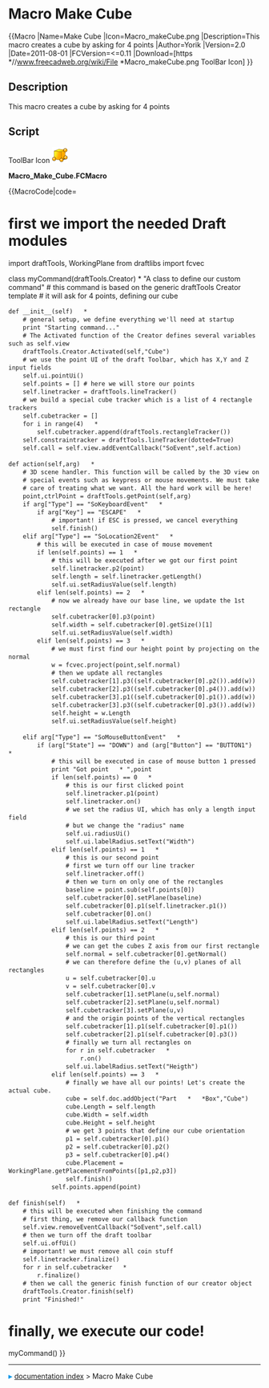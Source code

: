 # Macro Make Cube
{{Macro
|Name=Make Cube
|Icon=Macro_makeCube.png
|Description=This macro creates a cube by asking for 4 points
|Author=Yorik
|Version=2.0
|Date=2011-08-01
|FCVersion=<=0.11
|Download=[https   *//www.freecadweb.org/wiki/File   *Macro_makeCube.png ToolBar Icon]
}}

## Description

This macro creates a cube by asking for 4 points

## Script

ToolBar Icon  ![](images/Macro_makeCube.png )

**Macro_Make_Cube.FCMacro**


{{MacroCode|code=
# first we import the needed Draft modules
import draftTools, WorkingPlane
from draftlibs import fcvec

class myCommand(draftTools.Creator)   *
    "A class to define our custom command"
    # this command is based on the generic draftTools Creator template
    # it will ask for 4 points, defining our cube

    def __init__(self)   *
        # general setup, we define everything we'll need at startup
        print "Starting command..."
        # The Activated function of the Creator defines several variables such as self.view
        draftTools.Creator.Activated(self,"Cube")
        # we use the point UI of the draft Toolbar, which has X,Y and Z input fields
        self.ui.pointUi()
        self.points = [] # here we will store our points
        self.linetracker = draftTools.lineTracker()
        # we build a special cube tracker which is a list of 4 rectangle trackers
        self.cubetracker = []
        for i in range(4)   * 
            self.cubetracker.append(draftTools.rectangleTracker())
        self.constraintracker = draftTools.lineTracker(dotted=True)
        self.call = self.view.addEventCallback("SoEvent",self.action)

    def action(self,arg)   *
        # 3D scene handler. This function will be called by the 3D view on
        # special events such as keypress or mouse movements. We must take
        # care of treating what we want. All the hard work will be here!
        point,ctrlPoint = draftTools.getPoint(self,arg)
        if arg["Type"] == "SoKeyboardEvent"   * 
            if arg["Key"] == "ESCAPE"   *
                # important! if ESC is pressed, we cancel everything
                self.finish()
        elif arg["Type"] == "SoLocation2Event"   *
            # this will be executed in case of mouse movement
            if len(self.points) == 1   *
                # this will be executed after we got our first point
                self.linetracker.p2(point)
                self.length = self.linetracker.getLength()
                self.ui.setRadiusValue(self.length)
            elif len(self.points) == 2   *
                # now we already have our base line, we update the 1st rectangle
                self.cubetracker[0].p3(point)
                self.width = self.cubetracker[0].getSize()[1]
                self.ui.setRadiusValue(self.width)
            elif len(self.points) == 3   *
                # we must first find our height point by projecting on the normal
                w = fcvec.project(point,self.normal)
                # then we update all rectangles
                self.cubetracker[1].p3((self.cubetracker[0].p2()).add(w))
                self.cubetracker[2].p3((self.cubetracker[0].p4()).add(w))
                self.cubetracker[3].p1((self.cubetracker[0].p1()).add(w))
                self.cubetracker[3].p3((self.cubetracker[0].p3()).add(w))
                self.height = w.Length
                self.ui.setRadiusValue(self.height)

        elif arg["Type"] == "SoMouseButtonEvent"   *
            if (arg["State"] == "DOWN") and (arg["Button"] == "BUTTON1")   *
                # this will be executed in case of mouse button 1 pressed
                print "Got point   * ",point
                if len(self.points) == 0   *
                    # this is our first clicked point   
                    self.linetracker.p1(point)
                    self.linetracker.on()
                    # we set the radius UI, which has only a length input field
                    # but we change the "radius" name
                    self.ui.radiusUi()
                    self.ui.labelRadius.setText("Width")
                elif len(self.points) == 1   *
                    # this is our second point
                    # first we turn off our line tracker
                    self.linetracker.off()
                    # then we turn on only one of the rectangles
                    baseline = point.sub(self.points[0])
                    self.cubetracker[0].setPlane(baseline)
                    self.cubetracker[0].p1(self.linetracker.p1())
                    self.cubetracker[0].on()
                    self.ui.labelRadius.setText("Length")
                elif len(self.points) == 2   *
                    # this is our third point
                    # we can get the cubes Z axis from our first rectangle
                    self.normal = self.cubetracker[0].getNormal()
                    # we can therefore define the (u,v) planes of all rectangles
                    u = self.cubetracker[0].u
                    v = self.cubetracker[0].v
                    self.cubetracker[1].setPlane(u,self.normal)
                    self.cubetracker[2].setPlane(u,self.normal)
                    self.cubetracker[3].setPlane(u,v)
                    # and the origin points of the vertical rectangles
                    self.cubetracker[1].p1(self.cubetracker[0].p1())
                    self.cubetracker[2].p1(self.cubetracker[0].p3())
                    # finally we turn all rectangles on
                    for r in self.cubetracker   *
                        r.on()
                    self.ui.labelRadius.setText("Heigth")
                elif len(self.points) == 3   *
                    # finally we have all our points! Let's create the actual cube.
                    cube = self.doc.addObject("Part   *   *Box","Cube")
                    cube.Length = self.length
                    cube.Width = self.width
                    cube.Height = self.height
                    # we get 3 points that define our cube orientation
                    p1 = self.cubetracker[0].p1()
                    p2 = self.cubetracker[0].p2()
                    p3 = self.cubetracker[0].p4()
                    cube.Placement = WorkingPlane.getPlacementFromPoints([p1,p2,p3])
                    self.finish()
                self.points.append(point)

    def finish(self)   *
        # this will be executed when finishing the command
        # first thing, we remove our callback function
        self.view.removeEventCallback("SoEvent",self.call)
        # then we turn off the draft toolbar
        self.ui.offUi()
        # important! we must remove all coin stuff
        self.linetracker.finalize()
        for r in self.cubetracker   *
            r.finalize()
        # then we call the generic finish function of our creator object
        draftTools.Creator.finish(self)
        print "Finished!"

#  finally, we execute our code!
myCommand()
}}



---
![](images/Right_arrow.png) [documentation index](../README.md) > Macro Make Cube
